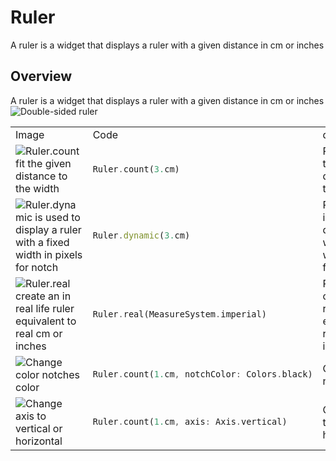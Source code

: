 # Ruler
A ruler is a widget that displays a ruler with a given distance in cm or inches
## Overview
A ruler is a widget that displays a ruler with a given distance in cm or inches
![Double-sided ruler](/docs/double-sided_ruler.png)
<table>
<tr>
<td> Image </td>
<td> Code </td>
<td> description </td>
</tr>
<tr>
<td> <img src="/docs/ruler.count_fit_the_given_distance_to_the_width.png" alt="Ruler.count fit the given distance to the width" /> </td>
<td> 

```dart
Ruler.count(3.cm)
```
</td>
<td> Ruler.count fit the given distance to the width</td>
</tr>
<tr>
<td> <img src="/docs/ruler.dynamic_is_used_to_display_a_ruler_with_a_fixed_width_in_pixels_for_notch.png" alt="Ruler.dynamic is used to display a ruler with a fixed width in pixels for notch" /> </td>
<td> 

```dart
Ruler.dynamic(3.cm)
```
</td>
<td> Ruler.dynamic is used to display a ruler with a fixed width in pixels for notch</td>
</tr>
<tr>
<td> <img src="/docs/ruler.real_create_an_in_real_life_ruler_equivalent_to_real_cm_or_inches.png" alt="Ruler.real create an in real life ruler equivalent to real cm or inches" /> </td>
<td> 

```dart
Ruler.real(MeasureSystem.imperial)
```
</td>
<td> Ruler.real create an in real life ruler equivalent to real cm or inches</td>
</tr>
<tr>
<td> <img src="/docs/change_color_notches_color.png" alt="Change color notches color" /> </td>
<td> 

```dart
Ruler.count(1.cm, notchColor: Colors.black)
```
</td>
<td> Change color notches color</td>
</tr>
<tr>
<td> <img src="/docs/change_axis_to_vertical_or_horizontal.png" alt="Change axis to vertical or horizontal" /> </td>
<td> 

```dart
Ruler.count(1.cm, axis: Axis.vertical)
```
</td>
<td> Change axis to vertical or horizontal</td>
</tr>
</table>

